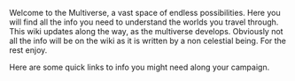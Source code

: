 Welcome to the Multiverse, a vast space of endless possibilities. Here you will find all the info you need to understand the worlds you travel through. 
This wiki updates along the way, as the multiverse develops. Obviously not all the info will be on the wiki as it is written by a non celestial being.
For the rest enjoy.

Here are some quick links to info you might need along your campaign.
